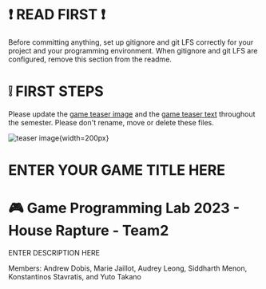 
# :exclamation: READ FIRST :exclamation:
Before committing anything, set up gitignore and git LFS correctly for your project and your programming environment. When gitignore and git LFS are configured, remove this section from the readme.

# :grey_exclamation: FIRST STEPS
Please update the [game teaser image](game_teaser.jpg) and the [game teaser text](game_teaser.txt) throughout the semester. Please don't rename, move or delete these files.

![teaser image](game_teaser.jpg){width=200px}
# ENTER YOUR GAME TITLE HERE
# :video_game: Game Programming Lab 2023 - House Rapture - Team2

ENTER DESCRIPTION HERE

Members: Andrew Dobis, Marie Jaillot, Audrey Leong, Siddharth Menon, Konstantinos Stavratis, and Yuto Takano
